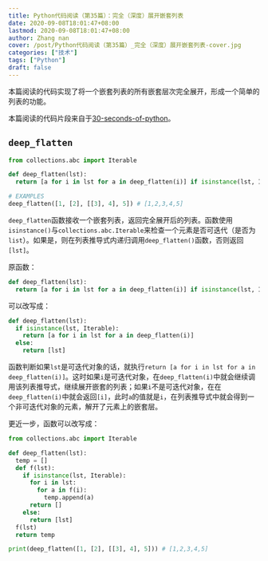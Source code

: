 ```yaml
---
title: Python代码阅读（第35篇）：完全（深度）展开嵌套列表
date: 2020-09-08T18:01:47+08:00
lastmod: 2020-09-08T18:01:47+08:00
author: Zhang nan
cover: /post/Python代码阅读（第35篇）_完全（深度）展开嵌套列表-cover.jpg
categories: ["技术"]
tags: ["Python"]
draft: false
---
```


本篇阅读的代码实现了将一个嵌套列表的所有嵌套层次完全展开，形成一个简单的列表的功能。

本篇阅读的代码片段来自于[30-seconds-of-python](https://github.com/30-seconds/30-seconds-of-python)。

<!--more-->

## `deep_flatten`

```python
from collections.abc import Iterable

def deep_flatten(lst): 
  return [a for i in lst for a in deep_flatten(i)] if isinstance(lst, Iterable) else [lst]

# EXAMPLES
deep_flatten([1, [2], [[3], 4], 5]) # [1,2,3,4,5]
```

`deep_flatten`函数接收一个嵌套列表，返回完全展开后的列表。函数使用`isinstance()`与`collections.abc.Iterable`来检查一个元素是否可迭代（是否为`list`）。如果是，则在列表推导式内递归调用`deep_flatten()`函数，否则返回`[lst]`。

原函数：

```python
def deep_flatten(lst): 
  return [a for i in lst for a in deep_flatten(i)] if isinstance(lst, Iterable) else [lst]
```

可以改写成：

```python
def deep_flatten(lst): 
  if isinstance(lst, Iterable):
    return [a for i in lst for a in deep_flatten(i)]
  else:
    return [lst]
```

函数判断如果`lst`是可迭代对象的话，就执行`return [a for i in lst for a in deep_flatten(i)]`。这时如果`i`是可迭代对象，在`deep_flatten(i)`中就会继续调用该列表推导式，继续展开嵌套的列表；如果`i`不是可迭代对象，在在`deep_flatten(i)`中就会返回`[i]`，此时`a`的值就是`i`，在列表推导式中就会得到一个非可迭代对象的元素，解开了元素上的嵌套层。

更近一步，函数可以改写成：

```python
from collections.abc import Iterable

def deep_flatten(lst):
  temp = []
  def f(lst):
    if isinstance(lst, Iterable):
      for i in lst:
        for a in f(i):
          temp.append(a)
      return []
    else:
      return [lst]
  f(lst)
  return temp

print(deep_flatten([1, [2], [[3], 4], 5])) # [1,2,3,4,5]
```

